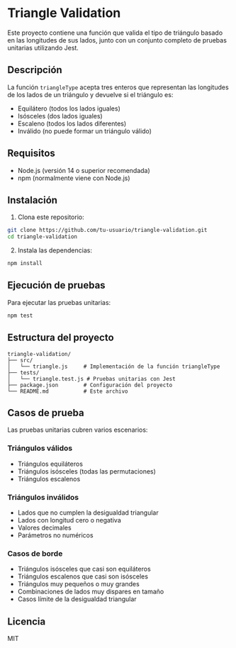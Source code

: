 # Triangle Validation

Este proyecto contiene una función que valida el tipo de triángulo basado en las longitudes de sus lados, junto con un conjunto completo de pruebas unitarias utilizando Jest.

## Descripción

La función `triangleType` acepta tres enteros que representan las longitudes de los lados de un triángulo y devuelve si el triángulo es:
- Equilátero (todos los lados iguales)
- Isósceles (dos lados iguales)
- Escaleno (todos los lados diferentes)
- Inválido (no puede formar un triángulo válido)

## Requisitos

- Node.js (versión 14 o superior recomendada)
- npm (normalmente viene con Node.js)

## Instalación

1. Clona este repositorio:
```bash
git clone https://github.com/tu-usuario/triangle-validation.git
cd triangle-validation
```

2. Instala las dependencias:
```bash
npm install
```

## Ejecución de pruebas

Para ejecutar las pruebas unitarias:
```bash
npm test
```

## Estructura del proyecto

```
triangle-validation/
├── src/
│   └── triangle.js     # Implementación de la función triangleType
├── tests/
│   └── triangle.test.js # Pruebas unitarias con Jest
├── package.json        # Configuración del proyecto
└── README.md           # Este archivo
```

## Casos de prueba

Las pruebas unitarias cubren varios escenarios:

### Triángulos válidos
- Triángulos equiláteros
- Triángulos isósceles (todas las permutaciones)
- Triángulos escalenos

### Triángulos inválidos
- Lados que no cumplen la desigualdad triangular
- Lados con longitud cero o negativa
- Valores decimales
- Parámetros no numéricos

### Casos de borde
- Triángulos isósceles que casi son equiláteros
- Triángulos escalenos que casi son isósceles
- Triángulos muy pequeños o muy grandes
- Combinaciones de lados muy dispares en tamaño
- Casos límite de la desigualdad triangular

## Licencia

MIT